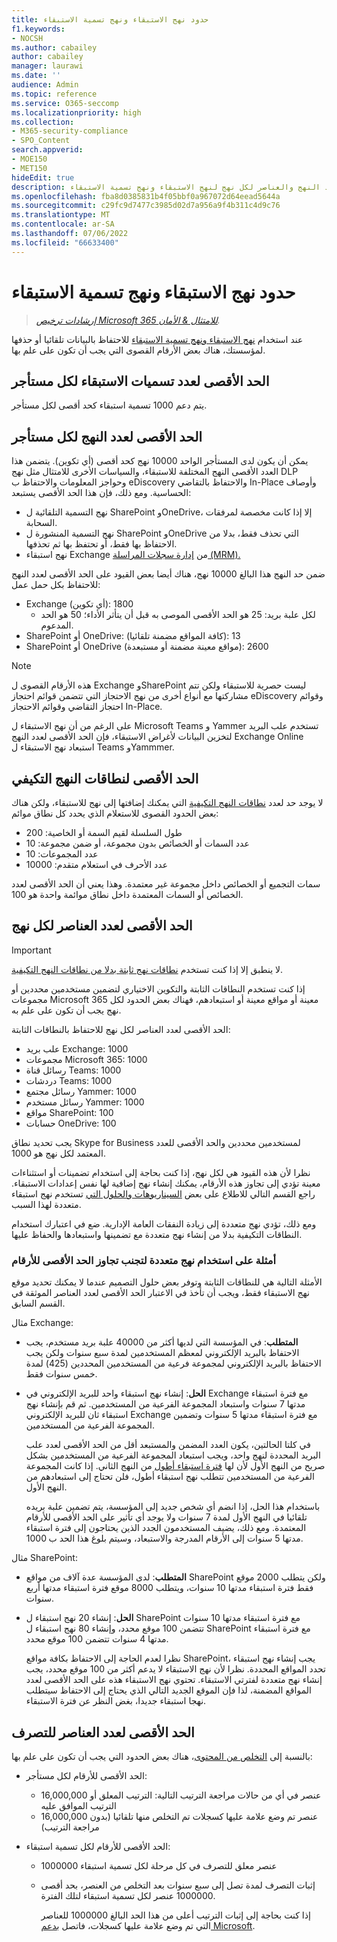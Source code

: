 ```yaml
---
title: حدود نهج الاستبقاء ونهج تسمية الاستبقاء
f1.keywords:
- NOCSH
ms.author: cabailey
author: cabailey
manager: laurawi
ms.date: ''
audience: Admin
ms.topic: reference
ms.service: O365-seccomp
ms.localizationpriority: high
ms.collection:
- M365-security-compliance
- SPO_Content
search.appverid:
- MOE150
- MET150
hideEdit: true
description: فهم الحد الأقصى لعدد النهج والعناصر لكل نهج لنهج الاستبقاء ونهج تسمية الاستبقاء
ms.openlocfilehash: fba8d0385831b4f05bbf0a967072d64eead5644a
ms.sourcegitcommit: c29fc9d7477c3985d02d7a956a9f4b311c4d9c76
ms.translationtype: MT
ms.contentlocale: ar-SA
ms.lasthandoff: 07/06/2022
ms.locfileid: "66633400"
---
```

# <a name="limits-for-retention-policies-and-retention-label-policies"></a>حدود نهج الاستبقاء ونهج تسمية الاستبقاء

>*[إرشادات ترخيص Microsoft 365 للامتثال & الأمان](/office365/servicedescriptions/microsoft-365-service-descriptions/microsoft-365-tenantlevel-services-licensing-guidance/microsoft-365-security-compliance-licensing-guidance).*

عند استخدام [نهج الاستبقاء ونهج تسمية الاستبقاء](retention.md#retention-policies-and-retention-labels) للاحتفاظ بالبيانات تلقائيا أو حذفها لمؤسستك، هناك بعض الأرقام القصوى التي يجب أن تكون على علم بها.

## <a name="maximum-number-of-retention-labels-per-tenant"></a>الحد الأقصى لعدد تسميات الاستبقاء لكل مستأجر

يتم دعم 1000 تسمية استبقاء كحد أقصى لكل مستأجر.

## <a name="maximum-number-of-policies-per-tenant"></a>الحد الأقصى لعدد النهج لكل مستأجر

يمكن أن يكون لدى المستأجر الواحد 10000 نهج كحد أقصى (أي تكوين). يتضمن هذا العدد الأقصى النهج المختلفة للاستبقاء، والسياسات الأخرى للامتثال مثل نهج DLP وحواجز المعلومات والاحتفاظ ب eDiscovery والاحتفاظ بالتقاضي In-Place وأوصاف الحساسية. ومع ذلك، فإن هذا الحد الأقصى يستبعد:

- نهج التسمية التلقائية ل SharePoint وOneDrive، إلا إذا كانت مخصصة لمرفقات السحابة.
- نهج التسمية المنشورة ل SharePoint وOneDrive التي تحذف فقط، بدلا من الاحتفاظ بها فقط، أو تحتفظ بها ثم تحذفها.
- نهج استبقاء Exchange من [إدارة سجلات المراسلة (MRM).](/exchange/security-and-compliance/messaging-records-management/messaging-records-management)

ضمن حد النهج هذا البالغ 10000 نهج، هناك أيضا بعض القيود على الحد الأقصى لعدد النهج للاحتفاظ بكل حمل عمل:

- Exchange (أي تكوين): 1800
  - لكل علبة بريد: 25 هو الحد الأقصى الموصى به قبل أن يتأثر الأداء؛ 50 هو الحد المدعوم.
- SharePoint أو OneDrive: (كافة المواقع مضمنة تلقائيا): 13
- SharePoint أو OneDrive (مواقع معينة مضمنة أو مستبعدة): 2600

> [!NOTE]
> هذه الأرقام القصوى ل Exchange وSharePoint ليست حصرية للاستبقاء ولكن تتم مشاركتها مع أنواع أخرى من نهج الاحتجاز التي تتضمن قوائم احتجاز eDiscovery وقوائم احتجاز التقاضي وقوائم الاحتجاز In-Place.

على الرغم من أن نهج الاستبقاء ل Microsoft Teams و Yammer تستخدم علب البريد لتخزين البيانات لأغراض الاستبقاء، فإن الحد الأقصى لعدد النهج Exchange Online استبعاد نهج الاستبقاء ل Teams وYammmer.

## <a name="maximums-for-adaptive-policy-scopes"></a>الحد الأقصى لنطاقات النهج التكيفي

لا يوجد حد لعدد [نطاقات النهج التكيفية](retention.md#adaptive-or-static-policy-scopes-for-retention) التي يمكنك إضافتها إلى نهج للاستبقاء، ولكن هناك بعض الحدود القصوى للاستعلام الذي يحدد كل نطاق موائم:

- طول السلسلة لقيم السمة أو الخاصية: 200
- عدد السمات أو الخصائص بدون مجموعة، أو ضمن مجموعة: 10
- عدد المجموعات: 10
- عدد الأحرف في استعلام متقدم: 10000

سمات التجميع أو الخصائص داخل مجموعة غير معتمدة. وهذا يعني أن الحد الأقصى لعدد الخصائص أو السمات المعتمدة داخل نطاق موائمة واحدة هو 100.

## <a name="maximum-number-of-items-per-policy"></a>الحد الأقصى لعدد العناصر لكل نهج

> [!IMPORTANT]
> لا ينطبق إلا إذا كنت تستخدم [نطاقات نهج ثابتة بدلا من نطاقات النهج التكيفية](retention.md#adaptive-or-static-policy-scopes-for-retention).

إذا كنت تستخدم النطاقات الثابتة والتكوين الاختياري لتضمين مستخدمين محددين أو مجموعات Microsoft 365 معينة أو مواقع معينة أو استبعادهم، فهناك بعض الحدود لكل نهج يجب أن تكون على علم به.

الحد الأقصى لعدد العناصر لكل نهج للاحتفاظ بالنطاقات الثابتة:

- علب بريد Exchange: 1000
- مجموعات Microsoft 365: 1000
- رسائل قناة Teams: 1000
- دردشات Teams: 1000
- رسائل مجتمع Yammer: 1000
- رسائل مستخدم Yammer: 1000
- مواقع SharePoint: 100
- حسابات OneDrive: 100

يجب تحديد نطاق Skype for Business لمستخدمين محددين والحد الأقصى للعدد المعتمد لكل نهج هو 1000.

نظرا لأن هذه القيود هي لكل نهج، إذا كنت بحاجة إلى استخدام تضمينات أو استثناءات معينة تؤدي إلى تجاوز هذه الأرقام، يمكنك إنشاء نهج إضافية لها نفس إعدادات الاستبقاء. راجع القسم التالي للاطلاع على بعض [السيناريوهات والحلول التي](#examples-of-using-multiple-policies-to-avoid-exceeding-maximum-numbers) تستخدم نهج استبقاء متعددة لهذا السبب.

ومع ذلك، تؤدي نهج متعددة إلى زيادة النفقات العامة الإدارية. ضع في اعتبارك استخدام النطاقات التكيفية بدلا من إنشاء نهج متعددة مع تضمينها واستبعادها والحفاظ عليها.

### <a name="examples-of-using-multiple-policies-to-avoid-exceeding-maximum-numbers"></a>أمثلة على استخدام نهج متعددة لتجنب تجاوز الحد الأقصى للأرقام

الأمثلة التالية هي للنطاقات الثابتة وتوفر بعض حلول التصميم عندما لا يمكنك تحديد موقع نهج الاستبقاء فقط، ويجب أن تأخذ في الاعتبار الحد الأقصى لعدد العناصر الموثقة في القسم السابق.

مثال Exchange:

- **المتطلب**: في المؤسسة التي لديها أكثر من 40000 علبة بريد مستخدم، يجب الاحتفاظ بالبريد الإلكتروني لمعظم المستخدمين لمدة سبع سنوات ولكن يجب الاحتفاظ بالبريد الإلكتروني لمجموعة فرعية من المستخدمين المحددين (425) لمدة خمس سنوات فقط.

- **الحل**: إنشاء نهج استبقاء واحد للبريد الإلكتروني في Exchange مع فترة استبقاء مدتها 7 سنوات واستبعاد المجموعة الفرعية من المستخدمين. ثم قم بإنشاء نهج استبقاء ثان للبريد الإلكتروني Exchange مع فترة استبقاء مدتها 5 سنوات وتضمين المجموعة الفرعية من المستخدمين.

    في كلتا الحالتين، يكون العدد المضمن والمستبعد أقل من الحد الأقصى لعدد علب البريد المحددة لنهج واحد، ويجب استبعاد المجموعة الفرعية من المستخدمين بشكل صريح من النهج الأول لأن لها [فترة استبقاء أطول](retention.md#the-principles-of-retention-or-what-takes-precedence) من النهج الثاني. إذا كانت المجموعة الفرعية من المستخدمين تتطلب نهج استبقاء أطول، فلن تحتاج إلى استبعادهم من النهج الأول.

    باستخدام هذا الحل، إذا انضم أي شخص جديد إلى المؤسسة، يتم تضمين علبة بريده تلقائيا في النهج الأول لمدة 7 سنوات ولا يوجد أي تأثير على الحد الأقصى للأرقام المعتمدة. ومع ذلك، يضيف المستخدمون الجدد الذين يحتاجون إلى فترة استبقاء مدتها 5 سنوات إلى الأرقام المدرجة والاستبعاد، وسيتم بلوغ هذا الحد ب 1000.

مثال SharePoint:

- **المتطلب**: لدى المؤسسة عدة آلاف من مواقع SharePoint ولكن يتطلب 2000 موقع فقط فترة استبقاء مدتها 10 سنوات، ويتطلب 8000 موقع فترة استبقاء مدتها أربع سنوات.

- **الحل**: إنشاء 20 نهج استبقاء ل SharePoint مع فترة استبقاء مدتها 10 سنوات تتضمن 100 موقع محدد، وإنشاء 80 نهج استبقاء ل SharePoint مع فترة استبقاء مدتها 4 سنوات تتضمن 100 موقع محدد.

    نظرا لعدم الحاجة إلى الاحتفاظ بكافة مواقع SharePoint، يجب إنشاء نهج استبقاء تحدد المواقع المحددة. نظرا لأن نهج الاستبقاء لا يدعم أكثر من 100 موقع محدد، يجب إنشاء نهج متعددة لفترتي الاستبقاء. تحتوي نهج الاستبقاء هذه على الحد الأقصى لعدد المواقع المضمنة، لذا فإن الموقع الجديد التالي الذي يحتاج إلى الاحتفاظ سيتطلب نهجا استبقاء جديدا، بغض النظر عن فترة الاستبقاء.

## <a name="maximum-number-of-items-for-disposition"></a>الحد الأقصى لعدد العناصر للتصرف

بالنسبة إلى [التخلص من المحتوى](disposition.md)، هناك بعض الحدود التي يجب أن تكون على علم بها:

- الحد الأقصى للأرقام لكل مستأجر:
  - 16,000,000 عنصر في أي من حالات مراجعة الترتيب التالية: الترتيب المعلق أو الترتيب الموافق عليه
  - 16,000,000 عنصر تم وضع علامة عليها كسجلات تم التخلص منها تلقائيا (بدون مراجعة الترتيب)

- الحد الأقصى للأرقام لكل تسمية استبقاء:
  - 1000000 عنصر معلق للتصرف في كل مرحلة لكل تسمية استبقاء
  - إثبات التصرف لمدة تصل إلى سبع سنوات بعد التخلص من العنصر، بحد أقصى 1000000 عنصر لكل تسمية استبقاء لتلك الفترة.

    إذا كنت بحاجة إلى إثبات الترتيب أعلى من هذا الحد البالغ 1000000 للعناصر التي تم وضع علامة عليها كسجلات، فاتصل [بدعم Microsoft](../admin/get-help-support.md).
